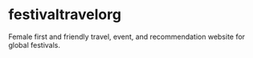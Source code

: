 # festivaltravelorg
Female first and friendly travel, event, and recommendation website for global festivals.
